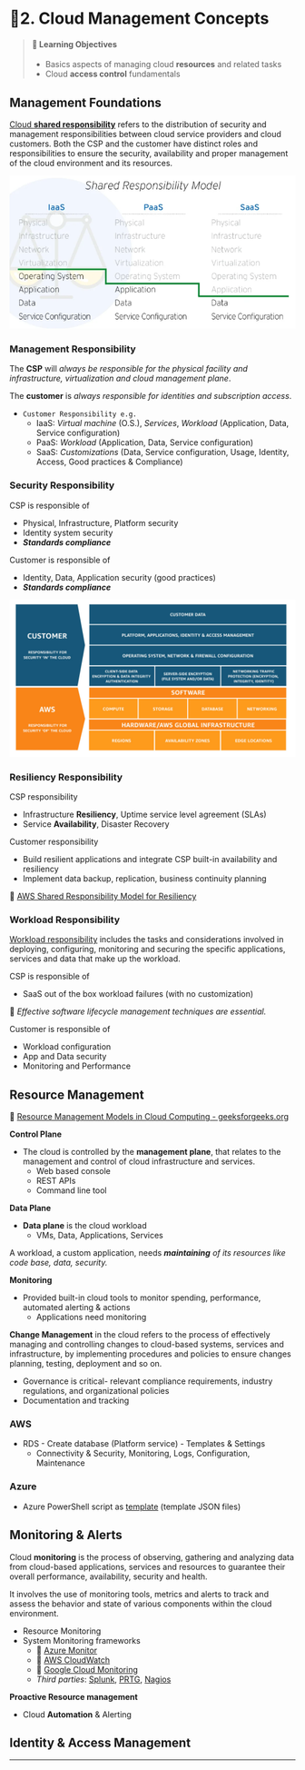 # 📒2. Cloud Management Concepts

> #### 📕 Learning Objectives
>
> * Basics aspects of managing cloud **resources** and related tasks
> * Cloud **access control** fundamentals

## Management Foundations

[Cloud **shared responsibility**](https://www.crowdstrike.com/cybersecurity-101/cloud-security/shared-responsibility-model/) refers to the distribution of security and management responsibilities between cloud service providers and cloud customers. Both the CSP and the customer have distinct roles and responsibilities to ensure the security, availability and proper management of the cloud environment and its resources.

![Defending the Whole, IaaS, PaaS, and SaaS from Mark Nunnikhoven](.gitbook/assets/image-20230527114523623.png)

### Management Responsibility

The **CSP** will *always be responsible for the physical facility and infrastructure, virtualization and cloud management plane*.

The **customer** is *always responsible for identities and subscription access*.

- `Customer Responsibility e.g.`
  - IaaS: *Virtual machine* (O.S.), *Services*, *Workload* (Application, Data, Service configuration)
  - PaaS: *Workload* (Application, Data, Service configuration)
  - SaaS: *Customizations* (Data, Service configuration, Usage, Identity, Access, Good practices & Compliance)

### Security Responsibility

CSP is responsible of

- Physical, Infrastructure, Platform security
- Identity system security
- ***Standards compliance***

Customer is responsible of

- Identity, Data, Application security (good practices)
- ***Standards compliance***

![AWS responsibility "Security of the Cloud"](.gitbook/assets/Shared-Responsibility-Model-aws.jpg)

### Resiliency Responsibility

CSP responsibility

- Infrastructure **Resiliency**, Uptime service level agreement (SLAs)
- Service **Availability**, Disaster Recovery

Customer responsibility

- Build resilient applications and integrate CSP built-in availability and resiliency
- Implement data backup, replication, business continuity planning

🔗 [AWS Shared Responsibility Model for Resiliency](https://docs.aws.amazon.com/whitepapers/latest/disaster-recovery-workloads-on-aws/shared-responsibility-model-for-resiliency.html)

### Workload Responsibility

[Workload responsibility](https://www.cyberark.com/what-is/cloud-workload-security/) includes the tasks and considerations involved in deploying, configuring, monitoring and securing the specific applications, services and data that make up the workload.

CSP is responsible of

- SaaS out of the box workload failures (with no customization)

📌 *Effective software lifecycle management techniques are essential.*

Customer is responsible of

- Workload configuration
- App and Data security
- Monitoring and Performance

## Resource Management

🔗 [Resource Management Models in Cloud Computing - geeksforgeeks.org](https://www.geeksforgeeks.org/resource-management-models-in-cloud-computing/)

**Control Plane**

- The cloud is controlled by the **management plane**, that relates to the management and control of cloud infrastructure and services.
  - Web based console
  - REST APIs
  -  Command line tool

**Data Plane**

- **Data plane** is the cloud workload
  - VMs, Data, Applications, Services

A workload, a custom application, needs ***maintaining** of its resources like code base, data, security.*

**Monitoring**

- Provided built-in cloud tools to monitor spending, performance, automated alerting & actions
  - Applications need monitoring

**Change Management** in the cloud refers to the process of effectively managing and controlling changes to cloud-based systems, services and infrastructure, by implementing procedures and policies to ensure changes planning, testing, deployment and so on.

- Governance is critical- relevant compliance requirements, industry regulations, and organizational policies
- Documentation and tracking

### AWS

- RDS - Create database (Platform service) - Templates & Settings
  - Connectivity & Security, Monitoring, Logs, Configuration, Maintenance

### Azure

- Azure PowerShell script as [template](https://learn.microsoft.com/en-us/samples/browse/?expanded=azure&products=azure-resource-manager) (template JSON files)

## Monitoring & Alerts

Cloud **monitoring** is the process of observing, gathering and analyzing data from cloud-based applications, services and resources to guarantee their overall performance, availability, security and health.

It involves the use of monitoring tools, metrics and alerts to track and assess the behavior and state of various components within the cloud environment.

- Resource Monitoring
- System Monitoring frameworks
  - 🔗 [Azure Monitor](https://learn.microsoft.com/en-us/azure/azure-monitor/overview)
  - 🔗 [AWS CloudWatch](https://aws.amazon.com/cloudwatch/)
  - 🔗 [Google Cloud Monitoring](https://cloud.google.com/monitoring)
  - *Third parties*: [Splunk](https://www.splunk.com/en_us/solutions/cloud-monitoring.html?301=/en_us/it-operations/cloud-monitoring.html), [PRTG](https://www.paessler.com/cloud-monitoring), [Nagios](https://www.nagios.com/solutions/cloud-computing/)

**Proactive Resource management**

- Cloud **Automation** & Alerting

## Identity & Access Management

















------

